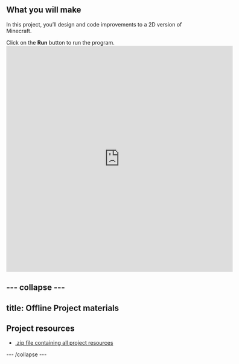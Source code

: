 ## What you will make

In this project, you’ll design and code improvements to a 2D version of Minecraft.

<div style="display: flex; flex-wrap: wrap">
  <div style="flex-basis: 175px; flex-grow: 1">
    Click on the <strong>Run</strong> button to run the program.  
  </div>
  <div class="trinket">
    <iframe 
      src="https://editor.raspberrypi.org/en/embed/viewer/editor-codecraft-complete" 
      width="600" 
      height="600" 
      frameborder="0" 
      marginwidth="0" 
      marginheight="0" 
      allowfullscreen>
    </iframe>
  </div>
</div>


--- collapse ---
---
title: Offline Project materials
---

## Project resources

* [.zip file containing all project resources](https://rpf.io/p/en/codecraft-go)


--- /collapse ---
